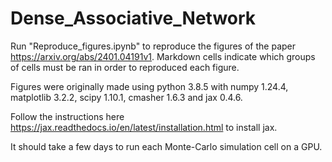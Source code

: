 # Dense_Associative_Network
Run "Reproduce_figures.ipynb" to reproduce the figures of the paper https://arxiv.org/abs/2401.04191v1. 
Markdown cells indicate which groups of cells must be ran in order to reproduced each figure.

Figures were originally made using python 3.8.5 with numpy 1.24.4, matplotlib 3.2.2, scipy 1.10.1, cmasher 1.6.3 and jax 0.4.6.

Follow the instructions here https://jax.readthedocs.io/en/latest/installation.html to install jax.

It should take a few days to run each Monte-Carlo simulation cell on a GPU.
